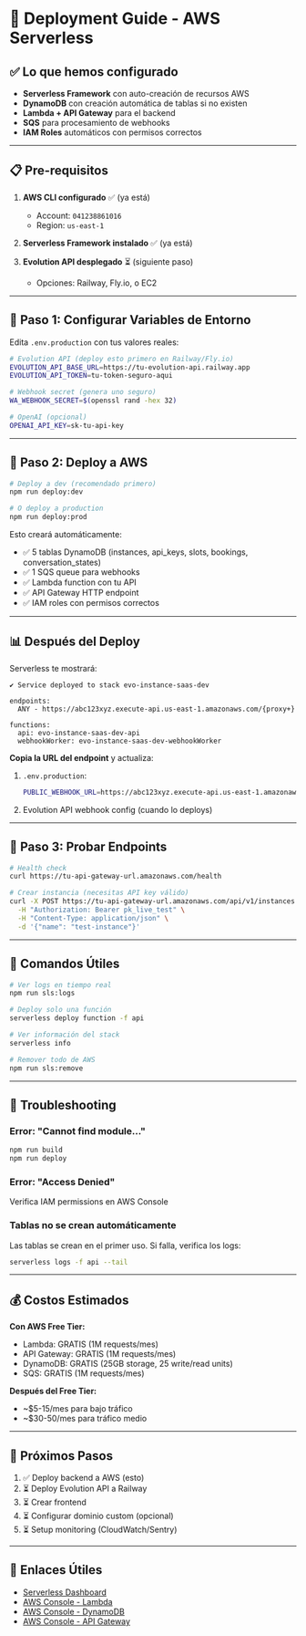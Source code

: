 # 🚀 Deployment Guide - AWS Serverless

## ✅ Lo que hemos configurado

- **Serverless Framework** con auto-creación de recursos AWS
- **DynamoDB** con creación automática de tablas si no existen
- **Lambda + API Gateway** para el backend
- **SQS** para procesamiento de webhooks
- **IAM Roles** automáticos con permisos correctos

---

## 📋 Pre-requisitos

1. **AWS CLI configurado** ✅ (ya está)
   - Account: `041238861016`
   - Region: `us-east-1`

2. **Serverless Framework instalado** ✅ (ya está)

3. **Evolution API desplegado** ⏳ (siguiente paso)
   - Opciones: Railway, Fly.io, o EC2

---

## 🔐 Paso 1: Configurar Variables de Entorno

Edita `.env.production` con tus valores reales:

```bash
# Evolution API (deploy esto primero en Railway/Fly.io)
EVOLUTION_API_BASE_URL=https://tu-evolution-api.railway.app
EVOLUTION_API_TOKEN=tu-token-seguro-aqui

# Webhook secret (genera uno seguro)
WA_WEBHOOK_SECRET=$(openssl rand -hex 32)

# OpenAI (opcional)
OPENAI_API_KEY=sk-tu-api-key
```

---

## 🚀 Paso 2: Deploy a AWS

```bash
# Deploy a dev (recomendado primero)
npm run deploy:dev

# O deploy a production
npm run deploy:prod
```

Esto creará automáticamente:
- ✅ 5 tablas DynamoDB (instances, api_keys, slots, bookings, conversation_states)
- ✅ 1 SQS queue para webhooks
- ✅ Lambda function con tu API
- ✅ API Gateway HTTP endpoint
- ✅ IAM roles con permisos correctos

---

## 📊 Después del Deploy

Serverless te mostrará:

```
✔ Service deployed to stack evo-instance-saas-dev

endpoints:
  ANY - https://abc123xyz.execute-api.us-east-1.amazonaws.com/{proxy+}

functions:
  api: evo-instance-saas-dev-api
  webhookWorker: evo-instance-saas-dev-webhookWorker
```

**Copia la URL del endpoint** y actualiza:

1. `.env.production`:
   ```bash
   PUBLIC_WEBHOOK_URL=https://abc123xyz.execute-api.us-east-1.amazonaws.com
   ```

2. Evolution API webhook config (cuando lo deploys)

---

## 🧪 Paso 3: Probar Endpoints

```bash
# Health check
curl https://tu-api-gateway-url.amazonaws.com/health

# Crear instancia (necesitas API key válido)
curl -X POST https://tu-api-gateway-url.amazonaws.com/api/v1/instances \
  -H "Authorization: Bearer pk_live_test" \
  -H "Content-Type: application/json" \
  -d '{"name": "test-instance"}'
```

---

## 📝 Comandos Útiles

```bash
# Ver logs en tiempo real
npm run sls:logs

# Deploy solo una función
serverless deploy function -f api

# Ver información del stack
serverless info

# Remover todo de AWS
npm run sls:remove
```

---

## 🐛 Troubleshooting

### Error: "Cannot find module..."
```bash
npm run build
npm run deploy
```

### Error: "Access Denied"
Verifica IAM permissions en AWS Console

### Tablas no se crean automáticamente
Las tablas se crean en el primer uso. Si falla, verifica los logs:
```bash
serverless logs -f api --tail
```

---

## 💰 Costos Estimados

**Con AWS Free Tier:**
- Lambda: GRATIS (1M requests/mes)
- API Gateway: GRATIS (1M requests/mes)
- DynamoDB: GRATIS (25GB storage, 25 write/read units)
- SQS: GRATIS (1M requests/mes)

**Después del Free Tier:**
- ~$5-15/mes para bajo tráfico
- ~$30-50/mes para tráfico medio

---

## 🎯 Próximos Pasos

1. ✅ Deploy backend a AWS (esto)
2. ⏳ Deploy Evolution API a Railway
3. ⏳ Crear frontend
4. ⏳ Configurar dominio custom (opcional)
5. ⏳ Setup monitoring (CloudWatch/Sentry)

---

## 🔗 Enlaces Útiles

- [Serverless Dashboard](https://app.serverless.com)
- [AWS Console - Lambda](https://console.aws.amazon.com/lambda)
- [AWS Console - DynamoDB](https://console.aws.amazon.com/dynamodb)
- [AWS Console - API Gateway](https://console.aws.amazon.com/apigateway)
